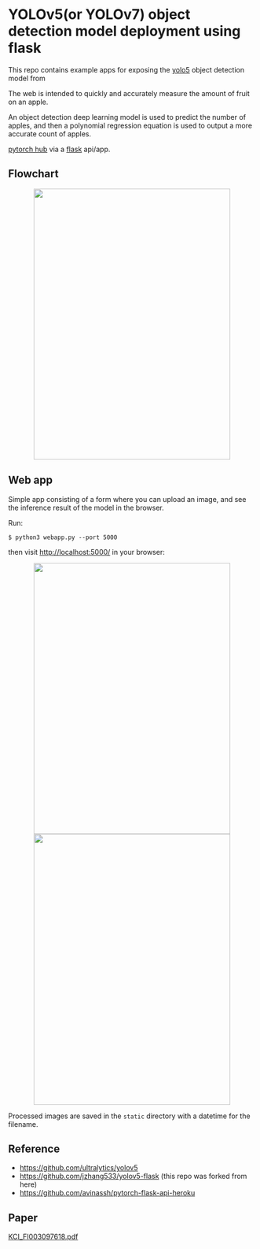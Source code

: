 # YOLOv5(or YOLOv7) object detection model deployment using flask
This repo contains example apps for exposing the [yolo5](https://github.com/ultralytics/yolov5) object detection model from 

The web is intended to quickly and accurately measure the amount of fruit on an apple.

An object detection deep learning model is used to predict the number of apples, and then a polynomial regression equation is used to output a more accurate count of apples.

[pytorch hub](https://pytorch.org/hub/ultralytics_yolov5/) via a [flask](https://flask.palletsprojects.com/en/1.1.x/) api/app.

## Flowchart
<p align="center"><img src="https://github.com/user-attachments/assets/d386be9e-2c1e-4b3a-9778-38d084d65f60" width="400" height="550" /></p>



## Web app
Simple app consisting of a form where you can upload an image, and see the inference result of the model in the browser. 

Run:

`$ python3 webapp.py --port 5000`

then visit [http://localhost:5000/](http://localhost:5000/) in your browser:

<p align="center">
  <img src="https://user-images.githubusercontent.com/51011169/235388468-77ba4fc3-02b4-414a-ba6c-e5452b33a2c5.png" width="400" height="550" />
  <img src="https://user-images.githubusercontent.com/51011169/235388476-5b8d9da2-4afd-4d82-9111-8ef3c823091f.png" width="400" height="550" />
</p>

Processed images are saved in the `static` directory with a datetime for the filename.




## Reference
- https://github.com/ultralytics/yolov5
- https://github.com/jzhang533/yolov5-flask (this repo was forked from here)
- https://github.com/avinassh/pytorch-flask-api-heroku

## Paper
[KCI_FI003097618.pdf](https://github.com/user-attachments/files/18003027/KCI_FI003097618.pdf)
